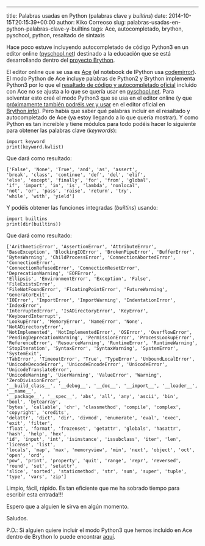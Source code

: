 ---
title: Palabras usadas en Python (palabras clave y <em>builtins</em>)
date: 2014-10-15T20:15:39+00:00
author: Kiko Correoso
slug: palabras-usadas-en-python-palabras-clave-y-builtins
tags: Ace, autocompletado, brython, pyschool, python, resaltado de sintaxis

Hace poco estuve incluyendo autocompletado de código Python3 en un editor online ([pyschool.net](http://pyschool.net/)) destinado a la educación que se está desarrollando dentro del [proyecto Brython](https://github.com/brython-dev/).

El editor online que se usa es [Ace](http://ace.c9.io/#nav=about) (el notebook de IPython usa [codemirror](http://codemirror.com/)). El modo Python de Ace incluye palabras de Python2 y Brython implementa Python3 por lo que el [resaltado de código y autocompletado oficial](https://github.com/ajaxorg/ace/blob/master/lib/ace/mode/python_highlight_rules.js#L42) incluido con Ace no se ajusta a lo que se quería usar en [pyschool.net](http://pyschool.net/). Para solventar esto creé el modo Python3 que se usa en el editor online (y que [próximamente también podréis ver y usar](https://github.com/brython-dev/brython/commit/538ca811490ae6370559aaf20da45db1b357115c) en el editor oficial en [Brython.info](http://brython.info/tests/editor.html)). Pero había que saber qué palabras incluir en el resaltado y autocompletado de Ace (ya estoy llegando a lo que quería mostrar). Y como Python es tan increible y tiene módulos para todo podéis hacer lo siguiente para obtener las palabras clave (_keywords_):

<pre class="language-python"><code class="language-python" data-language="python">import keyword
print(keyword.kwlist)</code></pre>

Que dará como resultado:

<pre class="language-python"><code class="language-python" data-language="python">['False', 'None', 'True', 'and', 'as', 'assert', 
'break', 'class', 'continue', 'def', 'del', 'elif', 
'else', 'except', 'finally', 'for', 'from', 'global', 
'if', 'import', 'in', 'is', 'lambda', 'nonlocal', 
'not', 'or', 'pass', 'raise', 'return', 'try', 
'while', 'with', 'yield']</code></pre>

Y podéis obtener las funciones integradas (_builtins_) usando:

<pre class="language-python"><code class="language-python" data-language="python">import builtins
print(dir(builtins))</code></pre>

Que dará como resultado:

<pre class="language-python"><code class="language-python" data-language="python">['ArithmeticError', 'AssertionError', 'AttributeError', 
'BaseException', 'BlockingIOError', 'BrokenPipeError', 'BufferError', 
'BytesWarning', 'ChildProcessError', 'ConnectionAbortedError', 'ConnectionError', 
'ConnectionRefusedError', 'ConnectionResetError', 'DeprecationWarning', 'EOFError', 
'Ellipsis', 'EnvironmentError', 'Exception', 'False', 'FileExistsError', 
'FileNotFoundError', 'FloatingPointError', 'FutureWarning', 'GeneratorExit', 
'IOError', 'ImportError', 'ImportWarning', 'IndentationError', 'IndexError',
'InterruptedError', 'IsADirectoryError', 'KeyError', 'KeyboardInterrupt', 
'LookupError', 'MemoryError', 'NameError', 'None', 'NotADirectoryError', 
'NotImplemented', 'NotImplementedError', 'OSError', 'OverflowError', 
'PendingDeprecationWarning', 'PermissionError', 'ProcessLookupError', 
'ReferenceError', 'ResourceWarning', 'RuntimeError', 'RuntimeWarning', 
'StopIteration', 'SyntaxError', 'SyntaxWarning', 'SystemError', 'SystemExit', 
'TabError', 'TimeoutError', 'True', 'TypeError', 'UnboundLocalError', 
'UnicodeDecodeError', 'UnicodeEncodeError', 'UnicodeError', 'UnicodeTranslateError', 
'UnicodeWarning', 'UserWarning', 'ValueError', 'Warning', 'ZeroDivisionError', 
'__build_class__', '__debug__', '__doc__', '__import__', '__loader__', '__name__', 
'__package__', '__spec__', 'abs', 'all', 'any', 'ascii', 'bin', 'bool', 'bytearray', 
'bytes', 'callable', 'chr', 'classmethod', 'compile', 'complex', 'copyright', 'credits', 
'delattr', 'dict', 'dir', 'divmod', 'enumerate', 'eval', 'exec', 'exit', 'filter', 
'float', 'format', 'frozenset', 'getattr', 'globals', 'hasattr', 'hash', 'help', 'hex', 
'id', 'input', 'int', 'isinstance', 'issubclass', 'iter', 'len', 'license', 'list', 
'locals', 'map', 'max', 'memoryview', 'min', 'next', 'object', 'oct', 'open', 'ord', 
'pow', 'print', 'property', 'quit', 'range', 'repr', 'reversed', 'round', 'set', 'setattr', 
'slice', 'sorted', 'staticmethod', 'str', 'sum', 'super', 'tuple', 'type', 'vars', 'zip']</code></pre>

Limpio, fácil, rápido. Es tan eficiente que me ha sobrado tiempo para escribir esta entrada!!!

Espero que a alguien le sirva en algún momento.

Saludos.

P.D.: Si alguien quiere incluir el modo Python3 que hemos incluido en Ace dentro de Brython lo puede encontrar [aquí](https://github.com/brython-dev/brython-in-the-classroom/blob/master/pyschool/static/js/ace/mode-python3.js).